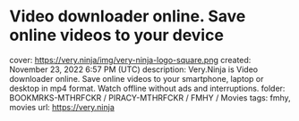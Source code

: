# Video downloader online. Save online videos to your device

cover: https://very.ninja/img/very-ninja-logo-square.png
created: November 23, 2022 6:57 PM (UTC)
description: Very.Ninja is Video downloader online. Save online videos to your smartphone, laptop or desktop in mp4 format. Watch offline without ads and interruptions.
folder: BOOKMRKS-MTHRFCKR / PIRACY-MTHRFCKR / FMHY / Movies
tags: fmhy, movies
url: https://very.ninja